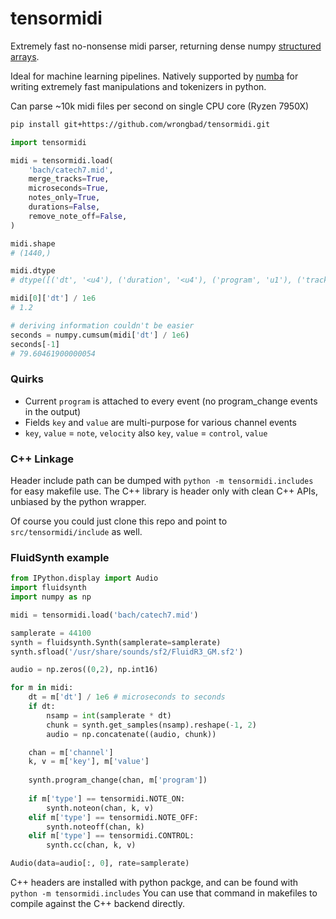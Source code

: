 # tensormidi

Extremely fast no-nonsense midi parser, returning dense numpy [structured arrays](https://numpy.org/doc/stable/user/basics.rec.html).

Ideal for machine learning pipelines. Natively supported by [numba](https://numba.pydata.org/) for writing extremely fast manipulations and tokenizers in python.

Can parse ~10k midi files per second on single CPU core (Ryzen 7950X)

```bash
pip install git+https://github.com/wrongbad/tensormidi.git
```

```py
import tensormidi

midi = tensormidi.load(
    'bach/catech7.mid',
    merge_tracks=True,
    microseconds=True,
    notes_only=True,
    durations=False,
    remove_note_off=False,
)

midi.shape
# (1440,)

midi.dtype
# dtype([('dt', '<u4'), ('duration', '<u4'), ('program', 'u1'), ('track', 'u1'), ('type', 'u1'), ('channel', 'u1'), ('key', 'u1'), ('value', 'u1'), ('_pad0', 'u1'), ('_pad1', 'u1')])

midi[0]['dt'] / 1e6
# 1.2

# deriving information couldn't be easier
seconds = numpy.cumsum(midi['dt'] / 1e6)
seconds[-1]
# 79.60461900000054
```

### Quirks

- Current `program` is attached to every event (no program_change events in the output)
- Fields `key` and `value` are multi-purpose for various channel events
- `key`, `value` = `note`, `velocity` also `key`, `value` = `control`, `value`

### C++ Linkage

Header include path can be dumped with `python -m tensormidi.includes` for easy makefile use. The C++ library is header only with clean C++ APIs, unbiased by the python wrapper.

Of course you could just clone this repo and point to `src/tensormidi/include` as well.

### FluidSynth example

```py
from IPython.display import Audio
import fluidsynth
import numpy as np

midi = tensormidi.load('bach/catech7.mid')

samplerate = 44100
synth = fluidsynth.Synth(samplerate=samplerate)
synth.sfload('/usr/share/sounds/sf2/FluidR3_GM.sf2')

audio = np.zeros((0,2), np.int16)

for m in midi:
    dt = m['dt'] / 1e6 # microseconds to seconds
    if dt:
        nsamp = int(samplerate * dt)
        chunk = synth.get_samples(nsamp).reshape(-1, 2)
        audio = np.concatenate((audio, chunk))

    chan = m['channel']
    k, v = m['key'], m['value']
    
    synth.program_change(chan, m['program'])
    
    if m['type'] == tensormidi.NOTE_ON:
        synth.noteon(chan, k, v)
    elif m['type'] == tensormidi.NOTE_OFF:
        synth.noteoff(chan, k)
    elif m['type'] == tensormidi.CONTROL:
        synth.cc(chan, k, v)

Audio(data=audio[:, 0], rate=samplerate)
```

C++ headers are installed with python packge, and can be found with `python -m tensormidi.includes`
You can use that command in makefiles to compile against the C++ backend directly.